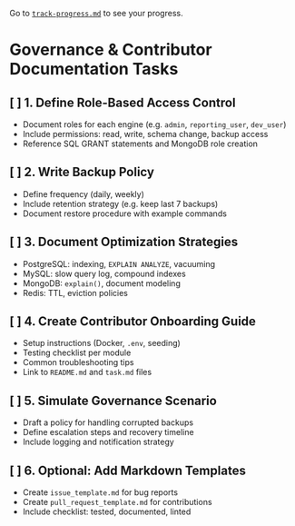 Go to [`track-progress.md`](../../docs/track-progress.md) to see your progress.

# Governance & Contributor Documentation Tasks

## [ ] 1. Define Role-Based Access Control
- Document roles for each engine (e.g. `admin`, `reporting_user`, `dev_user`)
- Include permissions: read, write, schema change, backup access
- Reference SQL GRANT statements and MongoDB role creation

## [ ] 2. Write Backup Policy
- Define frequency (daily, weekly)
- Include retention strategy (e.g. keep last 7 backups)
- Document restore procedure with example commands

## [ ] 3. Document Optimization Strategies
- PostgreSQL: indexing, `EXPLAIN ANALYZE`, vacuuming
- MySQL: slow query log, compound indexes
- MongoDB: `explain()`, document modeling
- Redis: TTL, eviction policies

## [ ] 4. Create Contributor Onboarding Guide
- Setup instructions (Docker, `.env`, seeding)
- Testing checklist per module
- Common troubleshooting tips
- Link to `README.md` and `task.md` files

## [ ] 5. Simulate Governance Scenario
- Draft a policy for handling corrupted backups
- Define escalation steps and recovery timeline
- Include logging and notification strategy

## [ ] 6. Optional: Add Markdown Templates
- Create `issue_template.md` for bug reports
- Create `pull_request_template.md` for contributions
- Include checklist: tested, documented, linted

